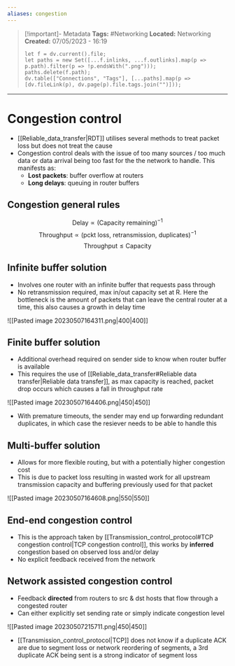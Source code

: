 ```yaml
---
aliases: congestion
---
```


> [!important]- Metadata
> **Tags:** #Networking 
> **Located:** Networking
> **Created:** 07/05/2023 - 16:19
> ```dataviewjs
> let f = dv.current().file;
> let paths = new Set([...f.inlinks, ...f.outlinks].map(p => p.path).filter(p => !p.endsWith(".png")));
> paths.delete(f.path);
> dv.table(["Connections", "Tags"], [...paths].map(p => [dv.fileLink(p), dv.page(p).file.tags.join("")]));
> ```

___
# Congestion control
- [[Reliable_data_transfer|RDT]] utilises several methods to treat packet loss but does not treat the cause 
- Congestion control deals with the issue of too many sources / too much data or data arrival being too fast for the the network to handle. This manifests as:
	- **Lost packets**: buffer overflow at routers 
	- **Long delays**: queuing in router buffers
## Congestion general rules
$$\text{Delay}\propto \text{(Capacity remaining)} ^{-1}$$
$$\text{Throughput}\propto(\text{pckt loss, retransmission, duplicates})^{-1}$$
$$\text{Throughput}\leq{\text{Capacity}}$$


## Infinite buffer solution
- Involves one router with an infinite buffer that requests pass through 
- No retransmission required, max in/out capacity set at R. Here the bottleneck is the amount of packets that can leave the central router at a time, this also causes a growth in delay time

![[Pasted image 20230507164311.png|400|400]]

## Finite buffer solution
- Additional overhead required on sender side to know when router buffer is available 
- This requires the use of [[Reliable_data_transfer#Reliable data transfer|Reliable data transfer]], as max capacity is reached, packet drop occurs which causes a fall in throughput rate 

![[Pasted image 20230507164406.png|450|450]]
- With premature timeouts, the sender may end up forwarding redundant duplicates, in which case the resiever needs to be able to handle this
## Multi-buffer solution
- Allows for more flexible routing, but with a potentially higher congestion cost 
- This is due to packet loss resulting in wasted work for all upstream transmission capacity and buffering previously used for that packet 

![[Pasted image 20230507164608.png|550|550]]


## End-end congestion control
- This is the approach taken by [[Transmission_control_protocol#TCP congestion control|TCP congestion control]], this works by **inferred** congestion based on observed loss and/or delay 
- No explicit feedback received from the network

## Network assisted congestion control
-  Feedback **directed** from routers to src & dst hosts that flow through a congested router 
- Can either explicitly set sending rate or simply indicate congestion level

![[Pasted image 20230507215711.png|450|450]]
- [[Transmission_control_protocol|TCP]] does not know if a duplicate ACK are due to segment loss or network reordering of segments, a 3rd duplicate ACK being sent is a strong indicator of segment loss
